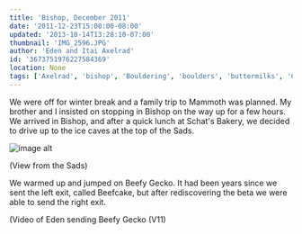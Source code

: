 ```yaml
---
title: 'Bishop, December 2011'
date: '2011-12-23T15:00:00-08:00'
updated: '2013-10-14T13:28:10-07:00'
thumbnail: 'IMG_2596.JPG'
author: 'Eden and Itai Axelrad'
id: '3673751976227584369'
location: None
tags: ['Axelrad', 'bishop', 'Bouldering', 'boulders', 'buttermilks', 'California']
---
```


We were off for winter break and a family trip to Mammoth was planned. My brother and I insisted on stopping in Bishop on the way up for a few hours. We arrived in Bishop, and after a quick lunch at Schat's Bakery, we decided to drive up to the ice caves at the top of the Sads. 

![image alt](/images/IMG_2596.JPG)

(View from the Sads)

We warmed up and jumped on Beefy Gecko. It had been years since we sent the left exit, called Beefcake, but after rediscovering the beta we were able to send the right exit.

(Video of Eden sending Beefy Gecko (V11)

